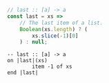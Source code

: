 ```javascript
// last :: [a] -> a
const last = xs =>
    // The last item of a list.
    Boolean(xs.length) ? (
        xs.slice(-1)[0]
    ) : null;
```


```applescript
-- last :: [a] -> a
on |last|(xs)
        item -1 of xs
end |last|
```